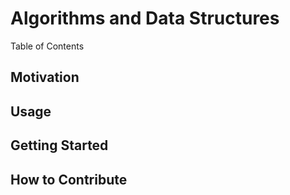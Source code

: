 # Algorithms and Data Structures

Table of Contents

## Motivation

## Usage

## Getting Started

## How to Contribute
